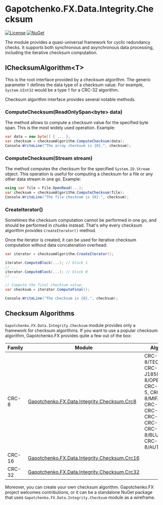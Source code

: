 ﻿# Gapotchenko.FX.Data.Integrity.Checksum
[![License](https://img.shields.io/badge/license-MIT-green.svg)](../../../../../LICENSE)
[![NuGet](https://img.shields.io/nuget/v/Gapotchenko.FX.Data.Integrity.Checksum.svg)](https://www.nuget.org/packages/Gapotchenko.FX.Data.Integrity.Checksum)

The module provides a quasi-universal framework for cyclic redundancy checks.
It supports both synchronous and asynchronous data processing, including the iterative checksum computation.

## IChecksumAlgorithm&lt;T&gt;

This is the root interface provided by a checksum algorithm.
The generic parameter `T` defines the data type of a checksum value.
For example, `System.UInt32` would be a type `T` for a CRC-32 algorithm.

Checksum algorithm interface provides several notable methods.

### ComputeChecksum(ReadOnlySpan&lt;byte&gt; data)

The method allows to compute a checksum value for the specified byte span.
This is the most widely used operation.
Example:

```c#
var data = new byte[] { ... };
var checksum = checksumAlgorithm.ComputeChecksum(data);
Console.WriteLine("The array checksum is {0}.", checksum);
```

### ComputeChecksum(Stream stream)

The method computes the checksum for the specified `System.IO.Stream` object.
This operation is useful for computing a checksum for a file or any other data stream in one go.
Example:

```c#
using var file = File.OpenRead(...);
var checksum = checksumAlgorithm.ComputeChecksum(file);
Console.WriteLine("The file checksum is {0}.", checksum);
```

### CreateIterator()

Sometimes the checksum computation cannot be performed in one go, and should be performed in chunks instead.
That's why every checksum algorithm provides `CreateIterator()` method.

Once the iterator is created, it can be used for iterative checksum computation without data concatenation overhead:

```csharp
var iterator = checksumAlgorithm.CreateIterator();

iterator.ComputeBlock(...); // block 1
// ...
iterator.ComputeBlock(...); // block N
// ...

// Compute the final checksum value:
var checksum = iterator.ComputeFinal();

Console.WriteLine("The checksum is {0}.", checksum);
```

## Checksum Algorithms

`Gapotchenko.FX.Data.Integrity.Checksum` module provides only a framework for checksum algorithms.
If you want to use a popular checksum algorithm, Gapotchenko.FX provides quite a few out of the box:

| Family    | Module                                                                                                 | Algorithms |
| --------- | ------------------------------------------------------------------------------------------------------ | ---------- |
| CRC-8     | [Gapotchenko.FX.Data.Integrity.Checksum.Crc8](..\Gapotchenko.FX.Data.Integrity.Checksum.Crc8#readme)   | CRC-8, CRC-8/TECH-3250, CRC-8/SAE-J1850, CRC-8/OPENSAFETY, CRC-8/NRSC-5, CRC-8/MIFARE-MAD, CRC-8/MAXIM, CRC-8/I-CODE, CRC-8/HITAG, CRC-8/DARC, CRC-8/BLUETOOTH, CRC-8/AUTOSAR 
| CRC-16    | [Gapotchenko.FX.Data.Integrity.Checksum.Crc16](..\Gapotchenko.FX.Data.Integrity.Checksum.Crc16#readme) |
| CRC-32    | [Gapotchenko.FX.Data.Integrity.Checksum.Crc32](..\Gapotchenko.FX.Data.Integrity.Checksum.Crc32#readme) |

Moreover, you can create your own checksum algorithm.
Gapotchenko.FX project welcomes contributions, or it can be a standalone NuGet package that uses `Gapotchenko.FX.Data.Integrity.Checksum` module as a wireframe.
